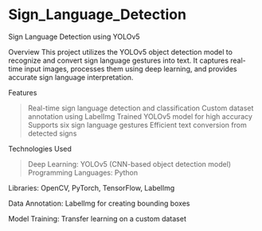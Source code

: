 # Sign_Language_Detection

Sign Language Detection using YOLOv5

Overview
This project utilizes the YOLOv5 object detection model to recognize and convert sign language gestures into text. It captures real-time input images, processes them using deep learning, and provides accurate sign language interpretation.

Features

> Real-time sign language detection and classification
> Custom dataset annotation using LabelImg
> Trained YOLOv5 model for high accuracy
> Supports six sign language gestures
> Efficient text conversion from detected signs

Technologies Used

> Deep Learning: YOLOv5 (CNN-based object detection model)
> Programming Languages: Python

Libraries: OpenCV, PyTorch, TensorFlow, LabelImg

Data Annotation: LabelImg for creating bounding boxes

Model Training: Transfer learning on a custom dataset
